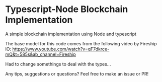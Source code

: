 # Typescript-Node Blockchain Implementation

A simple blockchain implementation using Node and typescript

The base model for this code comes from the following video by Fireship IO: https://www.youtube.com/watch?v=qF7dkrce-mQ&t=585s&ab_channel=Fireship

Had to change somethings to deal with the types...

Any tips, suggestions or questions? Feel free to make an issue or PR!
